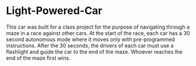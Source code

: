 # Light-Powered-Car
This car was built for a class project for the purpose of navigating through a maze in a race against other cars. At the start of the race, each car has a 30 second autonomous mode where it moves only with pre-programmed instructions. After the 30 seconds, the drivers of each car must use a flashlight and guide the car to the end of the maze. Whoever reaches the end of the maze first wins. 
